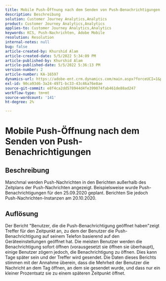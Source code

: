 ```yaml
---
title: Mobile Push-Öffnung nach dem Senden von Push-Benachrichtigungen
description: Beschreibung
solution: Customer Journey Analytics,Analytics
product: Customer Journey Analytics,Analytics
applies-to: Customer Journey Analytics,Analytics
keywords: KCS, Push-Nachrichten, Adobe Mobile
resolution: Resolution
internal-notes: null
bug: false
article-created-by: Khurshid Alam
article-created-date: 5/5/2022 5:34:09 PM
article-published-by: Khurshid Alam
article-published-date: 5/5/2022 5:36:13 PM
version-number: 2
article-number: KA-16597
dynamics-url: https://adobe-ent.crm.dynamics.com/main.aspx?forceUCI=1&pagetype=entityrecord&etn=knowledgearticle&id=bdc65f8c-99cc-ec11-a7b5-6045bd00dbbc
exl-id: 90ca93d6-3a24-4971-bc33-43c46a76e8ae
source-git-commit: e8f4ca2dd578944d4fe399074fab461de88ad247
workflow-type: tm+mt
source-wordcount: '141'
ht-degree: 2%

---
```


# Mobile Push-Öffnung nach dem Senden von Push-Benachrichtigungen

## Beschreibung


Manchmal werden Push-Nachrichten in den Berichten außerhalb des Zeitplans der Push-Nachrichten angezeigt. Beispielsweise wurde Push-Benachrichtigungen für den 25.09.2020 geplant. Berichten Sie jedoch Push-Nachrichten-Instanzen am 20.10.2020.


## Auflösung


Der Bericht &quot;Benutzer, die die Push-Benachrichtigung geöffnet haben&quot;zeigt Treffer für den Zeitpunkt an, zu dem der Benutzer die Push-Benachrichtigung auf seinem Telefon basierend auf den Geräteeinstellungen geöffnet hat. Die meisten Benutzer werden die Benachrichtigung sofort öffnen (vorausgesetzt sie öffnen sie überhaupt), einige Benutzer zögern jedoch, die Benachrichtigung zu öffnen. Dies kann Tage später sein und der Treffer wird gesendet. Die Daten dieses Berichts stimmen mit der Annahme überein, dass die Mehrheit der Benutzer die Nachricht an dem Tag öffnen, an dem sie gesendet wurde, und dass nur ein kleiner Prozentsatz sie zu einem späteren Zeitpunkt öffnet.
